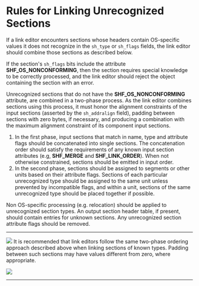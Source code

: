 # Rules for Linking Unrecognized Sections

If a link editor encounters sections whose headers contain OS-specific values it does not recognize in the `sh_type` or `sh_flags` fields, the link editor should combine those sections as described below.

If the section's `sh_flags` bits include the attribute **SHF_OS_NONCONFORMING**, then the section requires special knowledge to be correctly processed, and the link editor should reject the object containing the section with an error.

Unrecognized sections that do not have the **SHF_OS_NONCONFORMING** attribute, are combined in a two-phase process. As the link editor combines sections using this process, it must honor the alignment constraints of the input sections (asserted by the `sh_addralign` field), padding between sections with zero bytes, if necessary, and producing a combination with the maximum alignment constraint of its component input sections.

1. In the first phase, input sections that match in name, type and attribute flags should be concatenated into single sections. The concatenation order should satisfy the requirements of any known input section attributes (e.g, **SHF_MERGE** and **SHF_LINK_ORDER**). When not otherwise constrained, sections should be emitted in input order.
2. In the second phase, sections should be assigned to segments or other units based on their attribute flags. Sections of each particular unrecognized type should be assigned to the same unit unless prevented by incompatible flags, and within a unit, sections of the same unrecognized type should be placed together if possible.

Non OS-specific processing (e.g. relocation) should be applied to unrecognized section types. An output section header table, if present, should contain entries for unknown sections. Any unrecognized section attribute flags should be removed.

***
![](http://www.sco.com/developers/gabi/latest/warning.gif) It is recommended that link editors follow the same two-phase ordering approach described above when linking sections of known types. Padding between such sections may have values different from zero, where appropriate.

![](http://www.sco.com/developers/gabi/latest/warning.gif)
***
